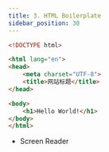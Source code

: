 ```yaml
---
title: 3. HTML Boilerplate
sidebar_position: 30
---
```


```html
<!DOCTYPE html>

<html lang="en">
<head>
    <meta charset="UTF-8">
    <title>网站标题</title>
</head>

<body>
    <h1>Hello World!</h1>
</body>
</html>
```

- Screen Reader